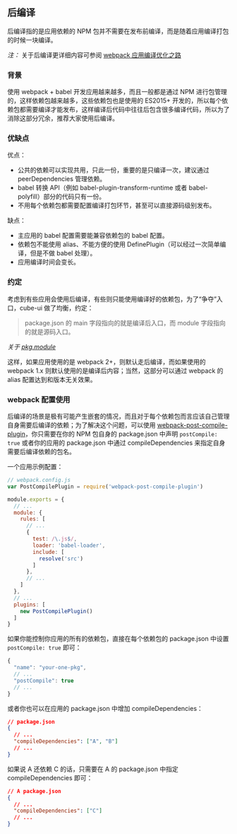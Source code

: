 ## 后编译

后编译指的是应用依赖的 NPM 包并不需要在发布前编译，而是随着应用编译打包的时候一块编译。

_注：_ 关于后编译更详细内容可参阅 [webpack 应用编译优化之路](https://github.com/DDFE/DDFE-blog/issues/23)

### 背景

使用 webpack + babel 开发应用越来越多，而且一般都是通过 NPM 进行包管理的，这样依赖包越来越多，这些依赖包也是使用的 ES2015+ 开发的，所以每个依赖包都需要编译才能发布，这样编译后代码中往往后包含很多编译代码，所以为了消除这部分冗余，推荐大家使用后编译。

### 优缺点

优点：

- 公共的依赖可以实现共用，只此一份，重要的是只编译一次，建议通过 peerDependencies 管理依赖。
- babel 转换 API（例如 babel-plugin-transform-runtime 或者 babel-polyfill）部分的代码只有一份。
- 不用每个依赖包都需要配置编译打包环节，甚至可以直接源码级别发布。

缺点：

- 主应用的 babel 配置需要能兼容依赖包的 babel 配置。
- 依赖包不能使用 alias、不能方便的使用 DefinePlugin（可以经过一次简单编译，但是不做 babel 处理）。
- 应用编译时间会变长。

### 约定

考虑到有些应用会使用后编译，有些则只能使用编译好的依赖包，为了“争夺”入口，cube-ui 做了均衡，约定：

> package.json 的 main 字段指向的就是编译后入口，而 module 字段指向的就是源码入口。

_关于 [pkg.module](https://github.com/rollup/rollup/wiki/pkg.module)_

这样，如果应用使用的是 webpack 2+，则默认走后编译，而如果使用的 webpack 1.x 则默认使用的是编译后内容；当然，这部分可以通过 webpack 的 alias 配置达到和版本无关效果。

### webpack 配置使用

后编译的场景是极有可能产生嵌套的情况，而且对于每个依赖包而言应该自己管理自身需要后编译的依赖；为了解决这个问题，可以使用 [webpack-post-compile-plugin](https://www.npmjs.com/package/webpack-post-compile-plugin)，你只需要在你的 NPM 包自身的 package.json 中声明 `postCompile: true` 或者你的应用的 package.json 中通过 compileDependencies 来指定自身需要后编译依赖的包名。

一个应用示例配置：

```js
// webpack.config.js
var PostCompilePlugin = require('webpack-post-compile-plugin')

module.exports = {
  // ...
  module: {
    rules: [
      // ...
      {
        test: /\.js$/,
        loader: 'babel-loader',
        include: [
          resolve('src')
        ]
      },
      // ...
    ]
  },
  // ...
  plugins: [
    new PostCompilePlugin()
  ]
}
```

如果你能控制你应用的所有的依赖包，直接在每个依赖包的 package.json 中设置 `postCompile: true` 即可：

```js
{
  "name": "your-one-pkg",
  // ...
  "postCompile": true
  // ...
}
```

或者你也可以在应用的 package.json 中增加 compileDependencies：

```json
// package.json
{
  // ...
  "compileDependencies": ["A", "B"]
  // ...
}
```

如果说 A 还依赖 C 的话，只需要在 A 的 package.json 中指定 compileDependencies 即可：

```json
// A package.json
{
  // ...
  "compileDependencies": ["C"]
  // ...
}
```
